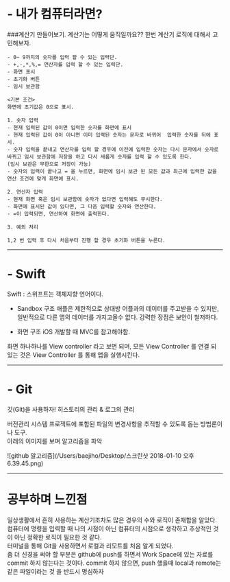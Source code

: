 # - 내가 컴퓨터라면?

###계산기 만들어보기.
계산기는 어떻게 움직일까요??
한번 계산기 로직에 대해서 고민해보자.

```
- 0~ 9까지의 숫자를 입력 할 수 있는 입력단.
- +,-,*,%,= 연산자를 입력 할 수 있는 입력단.
- 화면 표시
- 초기화 버튼
- 임시 보관함

<기본 조건>
화면에 초기값은 0으로 표시.

1. 숫자 입력
- 현재 입력된 값이 0이면 입력한 숫자를 화면에 표시
- 현재 입력된 값이 0이 아니면 이미 입력된 숫자는 문자로 바뀌어  입력한 숫자를 뒤에 표시.
- 숫자 입력을 끝내고 연산자를 입력 할 경우에 이전에 입력한 숫자는 다시 문자에서 숫자로 바뀌고 임시 보관함에 저장을 하고 다시 새롭게 숫자를 입력 할 수 있도록 한다.
(임시 보관은 무한으로 저장이 가능) 
- 숫자의 입력이 끝나고 = 을 누르면, 화면에 임시 보관 된 모든 값과 최근에 입력한 값을 연산 조건에 맞게 화면에 표시. 

2. 연산자 입력
- 현재 화면 혹은 임시 보관함에 숫자가 없다면 입력해도 무시한다.
- 화면에 표시된 값이 있다면, 그 다음 입력할 숫자와 연산한다.
- =이 입력되면, 연산하여 화면에 출력한다.

3. 예외 처리

1,2 번 입력 후 다시 처음부터 진행 할 경우 초기화 버튼을 누른다.

```
---

# - Swift
Swift
: 스위프트는 객체지향 언어이다.

- Sandbox 구조
애플은 제한적으로 상대방 어플과의 데이터를 주고받을 수 있지만,
일반적으로 다른 앱의 데이터를 가지고올수 없다. 
강력한 장점은 보안이 철저하다.

- 화면 구조
iOS 개발할 때 MVC를 참고해야함.

화면 하나하나를 View controller 라고 보면 되며,
모든 View Controller 를 연결 되 있는 것은 
View Controller 를 통해 앱을 실행시킨다.

---

# - Git

깃(Git)을 사용하자!
히스토리의 관리 & 로그의 관리

버전관리 시스템
프로젝트에 포함된 파일의 변경사항을 추적할 수 있도록 돕는 방법론이나 도구.<br>
아래의 이미지를 보며 알고리즘을 파악

![github 알고리즘](/Users/baejiho/Desktop/스크린샷 2018-01-10 오후 6.39.45.png)

---


# 공부하며 느낀점

일상생활에서 흔히 사용하는 계산기조차도 많은 경우의 수와 로직이 존재함을 알았다.
컴퓨터에 명령을 입력할 때 나의 시점이 아닌 컴퓨터의 시점으로 생각하고 추상적인 것이 아닌 정확한 로직이 필요한 것 같다.<br>터미널을 통해 Git을 사용하면서 로컬과 리모트를 처음 알게 되었다.<br> 좀 더 신경을 써야 할 부분은 github에 push를 하면서 Work Space에 있는 자료를 commit 하지 않는다는 것이다. commit 하지 않으면, push 했을때 local과 remote는 같은 파일이라는 것 을 반드시 명심하자
